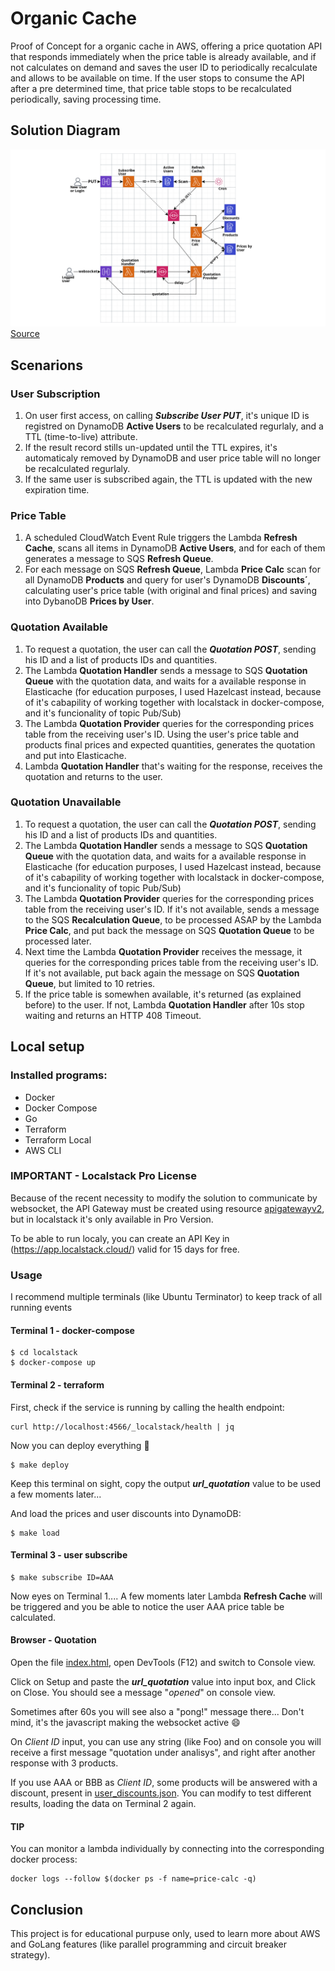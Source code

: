 # Organic Cache
Proof of Concept for a organic cache in AWS, offering a price quotation API that responds immediately when the price table is already available, and if not calculates on demand and saves the user ID to periodically recalculate and allows to be available on time.
If the user stops to consume the API after a pre determined time, that price table stops to be recalculated periodically, saving processing time.

## Solution Diagram
![Infrastructure Diagram](doc/diagram.png)
[Source](https://app.cloudcraft.co/view/c11241e7-f79b-42b3-b008-85ca557f501c?key=5618624e-2104-4aec-8a13-c1d94a20a96c)


## Scenarions
### User Subscription
1. On user first access, on calling ***Subscribe User PUT***, it's unique ID is registred on DynamoDB **Active Users** to be recalculated regurlaly, and a TTL (time-to-live) attribute.
1. If the result record stills un-updated until the TTL expires, it's automaticaly removed by DynamoDB and user price table will no longer be recalculated regurlaly.
1. If the same user is subscribed again, the TTL is updated with the new expiration time.

### Price Table
1. A scheduled CloudWatch Event Rule triggers the Lambda **Refresh Cache**, scans all items in DynamoDB **Active Users**, and for each of them generates a message to SQS **Refresh Queue**.
1. For each message on SQS **Refresh Queue**, Lambda **Price Calc** scan for all DynamoDB **Products** and query for user's DynamoDB **Discounts´**, calculating user's price table (with original and final prices) and saving into DybanoDB **Prices by User**. 

### Quotation Available
1. To request a quotation, the user can call the ***Quotation POST***, sending his ID and a list of products IDs and quantities. 
1. The Lambda **Quotation Handler** sends a message to SQS **Quotation Queue** with the quotation data, and waits for a available response in Elasticache (for education purposes, I used Hazelcast instead, because of it's cabapility of working together with localstack in docker-compose, and it's funcionality of topic Pub/Sub) 
1. The Lambda **Quotation Provider** queries for the corresponding prices table from the receiving user's ID. Using the user's price table and products final prices and expected quantities, generates the quotation and put into Elasticache.
1. Lambda **Quotation Handler** that's waiting for the response, receives the quotation and returns to the user.

### Quotation Unavailable
1. To request a quotation, the user can call the ***Quotation POST***, sending his ID and a list of products IDs and quantities. 
1. The Lambda **Quotation Handler** sends a message to SQS **Quotation Queue** with the quotation data, and waits for a available response in Elasticache (for education purposes, I used Hazelcast instead, because of it's cabapility of working together with localstack in docker-compose, and it's funcionality of topic Pub/Sub) 
1. The Lambda **Quotation Provider** queries for the corresponding prices table from the receiving user's ID. If it's not available, sends a message to the SQS **Recalculation Queue**, to be processed ASAP by the Lambda **Price Calc**, and put back the message on SQS **Quotation Queue** to be processed later.
1. Next time the Lambda **Quotation Provider** receives the message, it queries for the corresponding prices table from the receiving user's ID. If it's not available, put back again the message on SQS **Quotation Queue**, but limited to 10 retries.
1. If the price table is somewhen available, it's returned (as explained before) to the user. If not, Lambda **Quotation Handler** after 10s stop waiting and returns an HTTP 408 Timeout. 


## Local setup
### Installed programs:
- Docker
- Docker Compose
- Go
- Terraform
- Terraform Local
- AWS CLI

### IMPORTANT - Localstack Pro License

Because of the recent necessity to modify the solution to communicate by websocket, the API Gateway must be created using resource [apigatewayv2](https://registry.terraform.io/providers/hashicorp/aws/latest/docs/resources/apigatewayv2_api), but in localstack it's only available in Pro Version.

To be able to run localy, you can create an API Key in (https://app.localstack.cloud/) valid for 15 days for free.


### Usage
I recommend multiple terminals (like Ubuntu Terminator) to keep track of all running events

#### Terminal 1 - docker-compose
```
$ cd localstack
$ docker-compose up
```

#### Terminal 2 - terraform

First, check if the service is running by calling the health endpoint:
```
curl http://localhost:4566/_localstack/health | jq
```

Now you can deploy everything :metal:
```
$ make deploy
```
Keep this terminal on sight, copy the output ***url_quotation*** value to be used a few moments later... 

And load the prices and user discounts into DynamoDB:
```
$ make load
```

#### Terminal 3 - user subscribe
```
$ make subscribe ID=AAA
```
Now eyes on Terminal 1.... A few moments later Lambda **Refresh Cache** will be triggered and you be able to notice the user AAA price table be calculated.

#### Browser - Quotation

Open the file [index.html](doc/index.html), open DevTools (F12) and switch to Console view.

Click on Setup and paste the ***url_quotation*** value into input box, and Click on Close. You should see a message "*opened*" on console view.

Sometimes after 60s you will see also a "pong!" message there... Don't mind, it's the javascript making the websocket active :smile:

On *Client ID* input, you can use any string (like Foo) and on console you will receive a first message "quotation under analisys", and right after another response with 3 products.

If you use AAA or BBB as *Client ID*, some products will be answered with a discount, present in [user_discounts.json](localstack/dynamodb_user_discounts.json). You can modify to test different results, loading the data on Terminal 2 again.


#### TIP
You can monitor a lambda individually by connecting into the corresponding docker process:
```
docker logs --follow $(docker ps -f name=price-calc -q)
```

## Conclusion
This project is for educational purpuse only, used to learn more about AWS and GoLang features (like parallel programming and circuit breaker strategy).